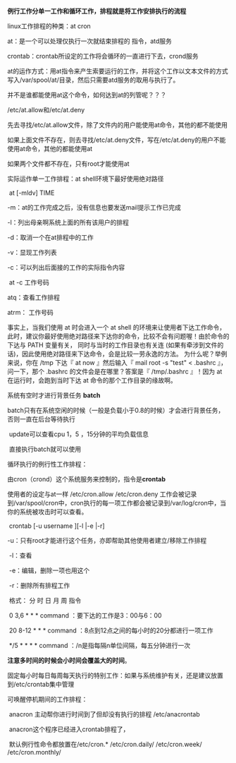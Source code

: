 

**例行工作分单一工作和循环工作，排程就是将工作安排执行的流程**

linux工作排程的种类：at   cron

at：是一个可以处理仅执行一次就结束排程的 指令，atd服务

crontab：crontab所设定的工作将会循环的一直进行下去，crond服务


at的运作方式：用at指令来产生索要运行的工作，并将这个工作以文本文件的方式写入/var/spool/at/目录，然后只需要atd服务的取用与执行了。

并不是谁都能使用at这个命令，如何达到at的列管呢？？？

/etc/at.allow和/etc/at.deny

先去寻找/etc/at.allow文件，除了文件内的用户能使用at命令，其他的都不能使用

如果上面文件不存在，则去寻找/etc/at.deny文件，写在/etc/at.deny的用户不能使用at命令，其他的都能使用at

如果两个文件都不存在，只有root才能使用at

实际运作单一工作排程：at shell环境下最好使用绝对路径

​	at [-mldv] TIME

-m：at的工作完成之后，没有信息也要发送mail提示工作已完成

-l：列出母亲啊系统上面的所有该用户的排程

-d：取消一个在at排程中的工作

-v：显现工作列表

-c：可以列出后面接的工作的实际指令内容

​	at -c 工作号码

atq：查看工作排程

atrm： 工作号码

事实上，当我们使用 at 时会进入一个 at shell 的环境来让使用者下达工作命令，此时，建议你最好使用绝对路径来下达你的命令，比较不会有问题喔！由於命令的下达与 PATH 变量有关， 同时与当时的工作目录也有关连 (如果有牵涉到文件的话)，因此使用绝对路径来下达命令，会是比较一劳永逸的方法。 为什么呢？举例来说，你在 /tmp 下达『 at now 』然后输入『 mail root -s "test" < .bashrc 』， 问一下，那个 .bashrc 的文件会是在哪里？答案是『 /tmp/.bashrc 』！因为 at 在运行时，会跑到当时下达 at 命令的那个工作目录的缘故啊。

系统有空时才进行背景任务 **batch**

​	batch只有在系统空闲的时候（一般是负载小于0.8的时候）才会进行背景任务，否则一直在后台等待执行

​	update可以查看cpu 1，5 ，15分钟的平均负载信息

​	直接执行batch就可以使用

循环执行的例行性工作排程：

由cron（crond）这个系统服务来控制的，指令是**crontab**

使用者的设定与at一样 /etc/cron.allow /etc/cron.deny 工作会被记录到/var/spool/cron中，cron执行的每一项工作都会被记录到/var/log/cron中，当你的系统被攻击时可以查看。

​	crontab [-u username ][-l &#124;-e &#124;-r]

​		-u：只有root才能进行这个任务，亦即帮助其他使用者建立/移除工作排程

​		-l：查看

​		-e：编辑，删除一项也用这个

​		-r：删除所有排程工作

​	格式： 分 时 日 月 周 指令

​	0 3,6 * * * command  ：要下达的工作是3：00与6：00

​	20 8-12 * * * command ：8点到12点之间的每小时的20分都进行一项工作

​	*/5 * * * * command ：/n是指每隔n单位间隔，每五分钟进行一次

**注意多时间的时候会小时间会覆盖大的时间**。

固定每小时每日每周每天执行的特别工作：如果与系统维护有关，还是建议放置到/etc/crontab集中管理

可唤醒停机期间的工作排程：

​	anacron 主动帮你进行时间到了但却没有执行的排程 /etc/anacrontab

​	anacron这个程序已经进入crontab排程了，

​	默认例行性命令都放置在/etc/cron.*    /etc/cron.daily/        /etc/cron.week/           /etc/cron.monthly/




​	